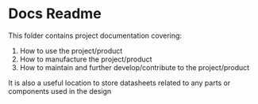 # Docs Readme
This folder contains project documentation covering:
1. How to use the project/product
2. How to manufacture the project/product
3. How to maintain and further develop/contribute to the project/product

It is also a useful location to store datasheets related to any parts or components used in the design

